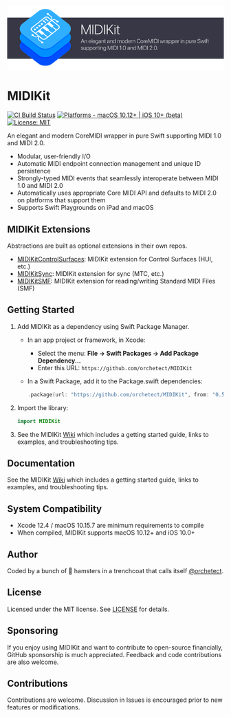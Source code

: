 ![MIDIKit](Images/midikit-banner.png)

# MIDIKit

[![CI Build Status](https://github.com/orchetect/MIDIKit/actions/workflows/build.yml/badge.svg)](https://github.com/orchetect/MIDIKit/actions/workflows/build.yml) [![Platforms - macOS 10.12+ | iOS 10+ (beta)](https://img.shields.io/badge/platforms-macOS%2010.12%2B%20|%20iOS%2010%2B-lightgrey.svg?style=flat)](https://developer.apple.com/swift) [![License: MIT](http://img.shields.io/badge/license-MIT-lightgrey.svg?style=flat)](https://github.com/orchetect/MIDIKit/blob/main/LICENSE)

An elegant and modern CoreMIDI wrapper in pure Swift supporting MIDI 1.0 and MIDI 2.0.

- Modular, user-friendly I/O
- Automatic MIDI endpoint connection management and unique ID persistence
- Strongly-typed MIDI events that seamlessly interoperate between MIDI 1.0 and MIDI 2.0
- Automatically uses appropriate Core MIDI API and defaults to MIDI 2.0 on platforms that support them
- Supports Swift Playgrounds on iPad and macOS

## MIDIKit Extensions

Abstractions are built as optional extensions in their own repos.

- [MIDIKitControlSurfaces](https://github.com/orchetect/MIDIKitControlSurfaces): MIDIKit extension for Control Surfaces (HUI, etc.)
- [MIDIKitSync](https://github.com/orchetect/MIDIKitSync): MIDIKit extension for sync (MTC, etc.)
- [MIDIKitSMF](https://github.com/orchetect/MIDIKitSMF): MIDIKit extension for reading/writing Standard MIDI Files (SMF)

## Getting Started

1. Add MIDIKit as a dependency using Swift Package Manager.
   - In an app project or framework, in Xcode:
     - Select the menu: **File → Swift Packages → Add Package Dependency...**
     - Enter this URL: `https://github.com/orchetect/MIDIKit`
   
   - In a Swift Package, add it to the Package.swift dependencies:
     ```swift
     .package(url: "https://github.com/orchetect/MIDIKit", from: "0.5.0")
     ```
  
2. Import the library:
   ```swift
   import MIDIKit
   ```

3. See the MIDIKit [Wiki](https://github.com/orchetect/MIDIKit/wiki) which includes a getting started guide, links to examples, and troubleshooting tips.

## Documentation

See the MIDIKit [Wiki](https://github.com/orchetect/MIDIKit/wiki) which includes a getting started guide, links to examples, and troubleshooting tips.

## System Compatibility

- Xcode 12.4 / macOS 10.15.7 are minimum requirements to compile
- When compiled, MIDIKit supports macOS 10.12+ and iOS 10.0+

## Author

Coded by a bunch of 🐹 hamsters in a trenchcoat that calls itself [@orchetect](https://github.com/orchetect).

## License

Licensed under the MIT license. See [LICENSE](https://github.com/orchetect/MIDIKit/blob/master/LICENSE) for details.

## Sponsoring

If you enjoy using MIDIKit and want to contribute to open-source financially, GitHub sponsorship is much appreciated. Feedback and code contributions are also welcome.

## Contributions

Contributions are welcome. Discussion in Issues is encouraged prior to new features or modifications.
